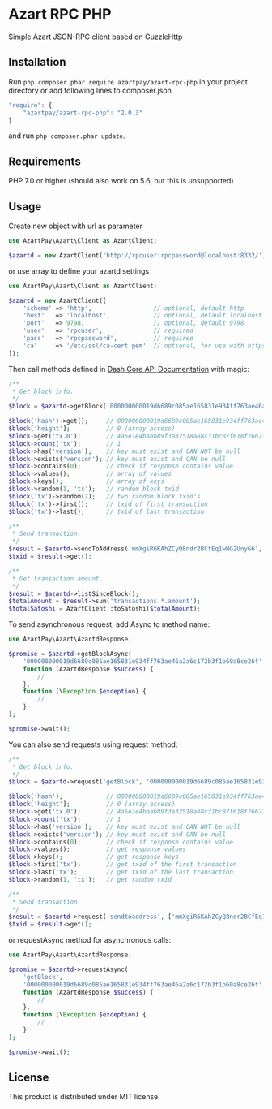# Azart RPC PHP

Simple Azart JSON-RPC client based on GuzzleHttp  

## Installation
Run ```php composer.phar require azartpay/azart-rpc-php``` in your project directory or add following lines to composer.json
```javascript
"require": {
    "azartpay/azart-rpc-php": "2.0.3"
}
```
and run ```php composer.phar update```.

## Requirements
PHP 7.0 or higher (should also work on 5.6, but this is unsupported)

## Usage
Create new object with url as parameter
```php
use AzartPay\Azart\Client as AzartClient;

$azartd = new AzartClient('http://rpcuser:rpcpassword@localhost:8332/');
```
or use array to define your azartd settings
```php
use AzartPay\Azart\Client as AzartClient;

$azartd = new AzartClient([
    'scheme' => 'http',                 // optional, default http
    'host'   => 'localhost',            // optional, default localhost
    'port'   => 9798,                   // optional, default 9798
    'user'   => 'rpcuser',              // required
    'pass'   => 'rpcpassword',          // required
    'ca'     => '/etc/ssl/ca-cert.pem'  // optional, for use with https scheme
]);
```
Then call methods defined in [Dash Core API Documentation](https://dash-docs.github.io/en/developer-reference#dash-core-apis) with magic:
```php
/**
 * Get block info.
 */
$block = $azartd->getBlock('000000000019d6689c085ae165831e934ff763ae46a2a6c172b3f1b60a8ce26f');

$block('hash')->get();     // 000000000019d6689c085ae165831e934ff763ae46a2a6c172b3f1b60a8ce26f
$block['height'];          // 0 (array access)
$block->get('tx.0');       // 4a5e1e4baab89f3a32518a88c31bc87f618f76673e2cc77ab2127b7afdeda33b
$block->count('tx');       // 1
$block->has('version');    // key must exist and CAN NOT be null
$block->exists('version'); // key must exist and CAN be null
$block->contains(0);       // check if response contains value
$block->values();          // array of values
$block->keys();            // array of keys
$block->random(1, 'tx');   // random block txid
$block('tx')->random(2);   // two random block txid's
$block('tx')->first();     // txid of first transaction
$block('tx')->last();      // txid of last transaction

/**
 * Send transaction.
 */
$result = $azartd->sendToAddress('mmXgiR6KAhZCyQ8ndr2BCfEq1wNG2UnyG6', 0.1);
$txid = $result->get();

/**
 * Get transaction amount.
 */
$result = $azartd->listSinceBlock();
$totalAmount = $result->sum('transactions.*.amount');
$totalSatoshi = AzartClient::toSatoshi($totalAmount);
```
To send asynchronous request, add Async to method name:
```php
use AzartPay\Azart\AzartdResponse;

$promise = $azartd->getBlockAsync(
    '000000000019d6689c085ae165831e934ff763ae46a2a6c172b3f1b60a8ce26f',
    function (AzartdResponse $success) {
        //
    },
    function (\Exception $exception) {
        //
    }
);

$promise->wait();
```

You can also send requests using request method:
```php
/**
 * Get block info.
 */
$block = $azartd->request('getBlock', '000000000019d6689c085ae165831e934ff763ae46a2a6c172b3f1b60a8ce26f');

$block('hash');            // 000000000019d6689c085ae165831e934ff763ae46a2a6c172b3f1b60a8ce26f
$block['height'];          // 0 (array access)
$block->get('tx.0');       // 4a5e1e4baab89f3a32518a88c31bc87f618f76673e2cc77ab2127b7afdeda33b
$block->count('tx');       // 1
$block->has('version');    // key must exist and CAN NOT be null
$block->exists('version'); // key must exist and CAN be null
$block->contains(0);       // check if response contains value
$block->values();          // get response values
$block->keys();            // get response keys
$block->first('tx');       // get txid of the first transaction
$block->last('tx');        // get txid of the last transaction
$block->random(1, 'tx');   // get random txid

/**
 * Send transaction.
 */
$result = $azartd->request('sendtoaddress', ['mmXgiR6KAhZCyQ8ndr2BCfEq1wNG2UnyG6', 0.06]);
$txid = $result->get();

```
or requestAsync method for asynchronous calls:
```php
use AzartPay\Azart\AzartdResponse;

$promise = $azartd->requestAsync(
    'getBlock',
    '000000000019d6689c085ae165831e934ff763ae46a2a6c172b3f1b60a8ce26f',
    function (AzartdResponse $success) {
        //
    },
    function (\Exception $exception) {
        //
    }
);

$promise->wait();
```

## License

This product is distributed under MIT license.
